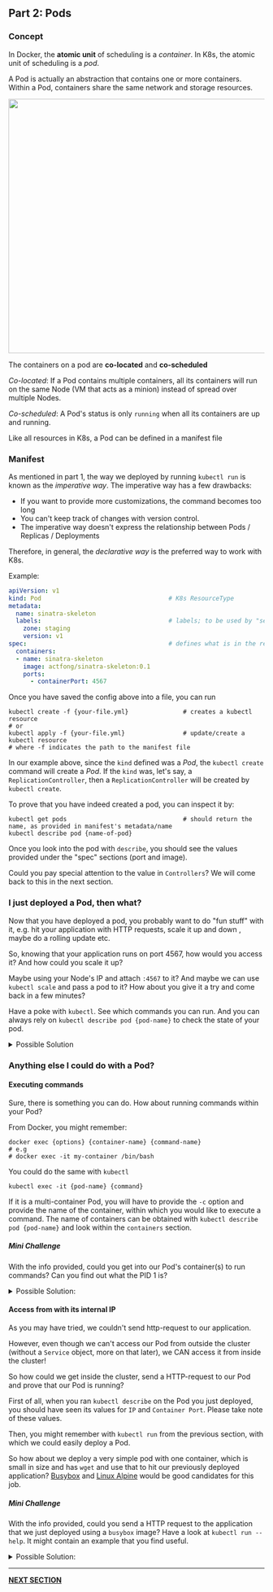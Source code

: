 ## Part 2: Pods


### Concept ###
In Docker, the **atomic unit** of scheduling is a *container*. In K8s, the atomic unit of scheduling is a *pod*.

A Pod is actually an abstraction that contains one or more containers. Within a Pod, containers share the same network and storage resources.


<img src="https://github.com/actfong/k8s-workshop/blob/master/k8s-pod.png?raw=true" width="600" height="500"></img>


The containers on a pod are **co-located** and **co-scheduled**

*Co-located*: If a Pod contains multiple containers, all its containers will run on the same Node (VM that acts as a minion) instead of spread over multiple Nodes.
        
*Co-scheduled*: A Pod's status is only `running` when all its containers are up and running. 


Like all resources in K8s, a Pod can be defined in a manifest file


### Manifest ###

As mentioned in part 1, the way we deployed by running `kubectl run` is known as the *imperative way*.
The imperative way has a few drawbacks:

- If you want to provide more customizations, the command becomes too long
- You can't keep track of changes with version control.
- The imperative way doesn't express the relationship between Pods / Replicas / Deployments 

Therefore, in general, the *declarative way* is the preferred way to work with K8s.

Example:

```yml
apiVersion: v1
kind: Pod                                   # K8s ResourceType
metadata:                                   
  name: sinatra-skeleton
  labels:                                   # labels; to be used by "selectors"
    zone: staging
    version: v1
spec:                                       # defines what is in the resource
  containers:
  - name: sinatra-skeleton
    image: actfong/sinatra-skeleton:0.1
    ports:
      - containerPort: 4567
```

Once you have saved the config above into a file, you can run

```
kubectl create -f {your-file.yml}               # creates a kubectl resource
# or 
kubectl apply -f {your-file.yml}                # update/create a kubectl resource
# where -f indicates the path to the manifest file
```

In our example above, since the `kind` defined was a *Pod*, the `kubectl create` command will create a *Pod*. 
If the `kind` was, let's say, a `ReplicationController`, then a `ReplicationController` will be created by `kubectl create`.

To prove that you have indeed created a pod, you can inspect it by:

```
kubectl get pods                                # should return the name, as provided in manifest's metadata/name
kubectl describe pod {name-of-pod}
```

Once you look into the pod with `describe`, you should see the values provided under the "spec" sections (port and image).

Could you pay special attention to the value in `Controllers`? We will come back to this in the next section.


### I just deployed a Pod, then what? ###

Now that you have deployed a pod, you probably want to do "fun stuff" with it, e.g. hit your application with HTTP requests, scale it up and down , maybe do a rolling update etc.

So, knowing that your application runs on port 4567, how would you access it? And how could you scale it up?

Maybe using your Node's IP and attach `:4567` to it? And maybe we can use `kubectl scale` and pass a pod to it? How about you give it a try and come back in a few minutes?

Have a poke with `kubectl`. See which commands you can run. And you can always rely on `kubectl describe pod {pod-name}` to check the state of your pod. 

<details>
<br/>
<summary>Possible Solution</summary>
Well, here is fun fact for you. You CAN'T do any of the above! :) That is also why <i>no one would deploy a Pod on its own</i>.

<br/><br/>
<img src="https://cdn.meme.am/cache/instances/folder755/59003755.jpg"/>
<br/><br/>

<p>
A <i>Pod</i> is actually completely useless on its own. That is also why a Pod is meant to be deployed with higher level constructs, such as <b>ReplicationController</b> or <b>Deployment</b>. (see the next sections)
</p>

<p>
I might have wasted a few minutes of your time, letting you type a manifest etc.... But at least, for the rest of your life, you will never deploy your application as a stand-alone <i>Pod</i>
</p>
</details>


### Anything else I could do with a Pod? ###


#### Executing commands ####
Sure, there is something you can do. How about running commands within your Pod?

From Docker, you might remember:
```
docker exec {options} {container-name} {command-name}
# e.g 
# docker exec -it my-container /bin/bash
```

You could do the same with `kubectl`

```
kubectl exec -it {pod-name} {command}
```

If it is a multi-container Pod, you will have to provide the `-c` option and provide the name of the container, within which you would like to execute a command. The name of containers can be obtained with `kubectl describe pod {pod-name}` and look within the `containers` section.


##### Mini Challenge #####

With the info provided, could you get into our Pod's container(s) to run commands? Can you find out what the PID 1 is?

<details>
<summary>Possible Solution:</summary>

<pre>
kubectl exec -it {pod-name} -- /bin/sh
# Once you are in:
ps auxf
# Does the process listed as PID 1 make sense to you? 
</pre>

</details>


#### Access from with its internal IP ####
As you may have tried, we couldn't send http-request to our application. 

However, even though we can't access our Pod from outside the cluster (without a `Service` object, more on that later), we CAN access it from inside the cluster! 

So how could we get inside the cluster, send a HTTP-request to our Pod and prove that our Pod is running?


First of all, when you ran `kubectl describe` on the Pod you just deployed, you should have seen its values for `IP` and `Container Port`. Please take note of these values.

Then, you might remember with `kubectl run` from the previous section, with which we could easily deploy a Pod. 

So how about we deploy a very simple pod with one container, which is small in size and has `wget` and use that to hit our previously deployed application? [Busybox](https://hub.docker.com/_/busybox/) and [Linux Alpine](https://hub.docker.com/_/alpine/) would be good candidates for this job.


##### Mini Challenge #####

With the info provided, could you send a HTTP request to the application that we just deployed using a `busybox` image?
Have a look at `kubectl run --help`. It might contain an example that you find useful.

<details>
<summary>Possible Solution:</summary>

<pre>
kubectl run -it busybox --image=busybox --restart=Never -- /bin/sh
# Once you are in the container
wget {application-ip}:{application-port}
cat {html-page}
</pre>

</details>

---

[**NEXT SECTION**](https://actfong.github.io/k8s-workshop/Part-3-RC-and-RS)
